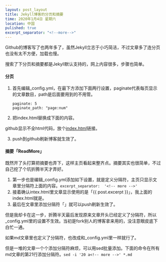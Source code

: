 ```yaml
---
layout: post_layout
title: Jekyll博客的分页和摘要
time: 2020年1月4日 星期六
location: 中国
pulished: true
excerpt_separator: "<!--more-->"
---
```

Github的博客写了也两年多了，虽然Jekyll立志于小巧简洁，不过文章多了连分页也没有太不方便，加载也慢。

搜索了下分页和摘要都是Jekyll默认支持的，网上内容很多，步骤也简单。

#### **分页**

1. 首先编辑_config.yml，在最下方添加下面两行设置，paginate代表每页显示的文章数目，path是后面要用到的不用管。
   ```
   paginate: 5
   paginate_path: "page:num"
   ```
   
2. 把index.html替换成下面的内容。
  <!--more-->

  github显示不全html代码，放个[index.html](https://github.com/Kzinux/kzinux.github.io/blob/master/index.html)链接。
  
3. push到github刷新博客就生效了。

#### **摘要「ReadMore」**

既然开了头打算把摘要也弄下，这样主页看起来整齐点。摘要其实也很简单，不过自己挖了个坑折腾半天才弄好。

1. 第一步也是编辑_config.yml添加如下设置，就是定义分隔符，主页只显示文章里分隔符上面的内容。`excerpt_separator:  '<!-- more -->'`
2. 接着确认intex.html里文章显示使用的是「{{ post.excerpt }}」，我上面的index.html就是。
3. 最后在文章里添加分隔符「<!-- more -->」就可以push刷新生效了。

但是我却卡在这一步，折腾半天最后发现原来文章开头已经定义了分隔符，所以_config.yml里的设置不生效。当初是fork别人的博客拿来用的，没注意眼皮底下白忙一通。

如果md文章里也定义了分隔符，也改成和_config.yml里一样就行了。

但是一堆的文章一个个添加分隔符麻烦，可以用sed批量添加。下面的命令在所有md文章的第21行添加分隔符。`sed -i '20 a<!-- more -->' *.md`
